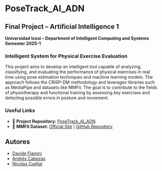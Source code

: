 # PoseTrack_AI_ADN

## Final Project – Artificial Intelligence 1

**Universidad Icesi – Department of Intelligent Computing and Systems**  
**Semester 2025-1**

### Intelligent System for Physical Exercise Evaluation

This project aims to develop an intelligent tool capable of analyzing, classifying, and evaluating the performance of physical exercises in real time using pose estimation techniques and machine learning models. The approach follows the CRISP-DM methodology and leverages libraries such as MediaPipe and datasets like MMFit. The goal is to contribute to the fields of physiotherapy and functional training by assessing key exercises and detecting possible errors in posture and movement.

### Useful Links

* 🔗 **Project Repository:** [PoseTrack_AI_ADN](https://github.com/Nicolas-CM/PoseTrack_AI_ADN.git)  
* 📄 **MMFit Dataset:** [Official Site](https://mmfit.github.io) | [GitHub Repository](https://github.com/KDMStromback/mm-fit)

## Autores
- [Davide Flamini](https://github.com/davidone007)
- [Andrés Cabezas](https://github.com/andrescabezas26)
- [Nicolas Cuellar](https://github.com/Nicolas-CM)